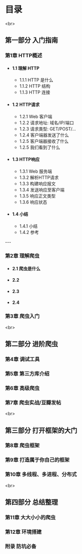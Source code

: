 
# 目录

<br\>
## 第一部分 入门指南


### 第1章 HTTP概述
* #### 1.1 理解 HTTP
    * 1.1.1 HTTP 是什么
    * 1.1.2 HTTP 结构
    * 1.1.3 HTTP 连接
    
    
* #### 1.2 HTTP请求
    
    * 1.2.1 Web 客户端
    * 1.2.2 请求地址: 域名/IP/端口
    * 1.2.3 请求类型: GET/POST/...
    * 1.2.4 客户端器发送了什么
    * 1.2.5 客户端器接收了什么
    * 1.2.5 我们看到了什么
    

* #### 1.3 HTTP响应
    
    * 1.3.1 Web 服务端
    * 1.3.2 解析HTTP请求
    * 1.3.3 构建响应报文
    * 1.3.4 发送响应至客户端
    * 1.3.5 响应正文类型
    * 1.3.6 响应状态

* #### 1.4 小结
    * 1.4.1 小结
    * 1.4.2 参考
<clear/>
---

### 第2章 理解爬虫
* #### 2.1 爬虫是什么
* #### 2.2
* #### 2.3
* #### 2.4

### 第3章 爬虫入门

<br\>
## 第二部分 进阶爬虫


### 第4章 调试工具

### 第5章 第三方库介绍

### 第6章 高级爬虫

### 第7章 爬虫实战/豆瓣发帖

<br\> 
## 第三部分 打开框架的大门


### 第8章 爬虫框架

### 第9章 打造属于你自己的框架

### 第10章 多线程、多进程、分布式


<br\> 
## 第四部分 总结整理

### 第11章 大大小小的爬虫

### 第12章 环境搭建

### 附录 防坑必备